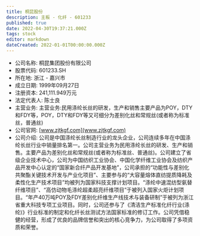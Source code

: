 ```yaml
---
title: 桐昆股份
description: 主板 - 化纤 - 601233
published: true
date: 2022-04-30T19:37:21.000Z
tags: stock
editor: markdown
dateCreated: 2022-01-01T00:00:00.000Z
---
```


- 公司名称: 桐昆集团股份有限公司
- 股票代码: 601233.SH
- 所在地: 浙江 - 嘉兴市
- 成立日期: 1999年09月27日
- 注册资本: 241,111.949万元
- 法定代表人: 陈士良
- 主营业务: 主营业务:民用涤纶长丝的研发，生产和销售主要产品为POY，DTY和FDY等，POY，DTY和FDY等又可细分为差别化丝和常规丝(或者称为标准丝，普通丝)
- 公司官网: [www.zjtkgf.com](www.zjtkgf.com)
- 公司介绍: 公司是中国涤纶长丝制造行业的龙头企业，公司连续多年在中国涤纶长丝行业中销量排名第一。公司主营业务为民用涤纶长丝的研发、生产和销售。主要产品为差别化丝和常规丝(或者称为标准丝、普通丝)。公司建立了省级企业技术中心，公司为中国纺织工业协会、中国化学纤维工业协会及纺织产品开发中心认定的“国家新合纤产品开发基地”，公司承担的“功能性与差别化共聚酯关键技术开发与产业化项目”、主要参与的“大容量熔体直纺提质降耗及柔性化生产技术项目”均被列为国家科技支撑计划项目。“涤纶中速混纺型氨替纤维项目”、“高仿动物毛涤纶超柔超亮纤维项目”于被列入国家火炬计划项目。“年产40万吨POY及FDY差别化纤维生产线技术与装备研制”于被列为浙江省重大科技专项工业项目。同时，公司还参与了《清洁生产标准化纤行业(涤纶)》行业标准的制定和化纤长丝测试方法国家标准的修订工作。公司凭借稳健的经营，形成了优良的品牌信誉和突出的核心竞争力，为公司取得了多项资质和荣誉。


